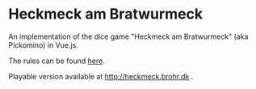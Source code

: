 # Heckmeck am Bratwurmeck

An implementation of the dice game "Heckmeck am Bratwurmeck" (aka Pickomino) in Vue.js.

The rules can be found [here](https://www.youtube.com/watch?v=d9BPRgDM0n0).

Playable version available at http://heckmeck.brohr.dk .
